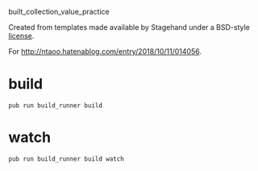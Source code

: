 built_collection_value_practice

Created from templates made available by Stagehand under a BSD-style
[license](https://github.com/dart-lang/stagehand/blob/master/LICENSE).


For http://ntaoo.hatenablog.com/entry/2018/10/11/014056.


# build

    pub run build_runner build

# watch

    pub run build_runner build watch
